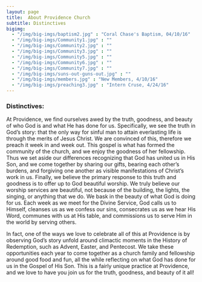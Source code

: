 ```yaml
---
layout: page
title:  About Providence Church
subtitle: Distinctives
bigimg:
  - "/img/big-imgs/baptism2.jpg" : "Coral Chase's Baptism, 04/10/16"
  - "/img/big-imgs/Community1.jpg" : ""
  - "/img/big-imgs/Community2.jpg" : ""
  - "/img/big-imgs/Community3.jpg" : ""
  - "/img/big-imgs/Community5.jpg" : ""
  - "/img/big-imgs/Community6.jpg" : ""
  - "/img/big-imgs/Community7.jpg" : ""
  - "/img/big-imgs/suns-out-guns-out.jpg" : ""
  - "/img/big-imgs/members.jpg" : "New Members, 4/10/16"
  - "/img/big-imgs/preaching3.jpg" : "Intern Cruse, 4/24/16"
---
```


### Distinctives:

At Providence, we find ourselves awed by the truth, goodness, and beauty of who God is and what He has done for us.  Specifically, we see the truth in God’s story: that the only way for sinful man to attain everlasting life is through the merits of Jesus Christ.  We are convinced of this, therefore we preach it week in and week out.  This gospel is what has formed the community of the church, and we enjoy the goodness of her fellowship.  Thus we set aside our differences recognizing that God has united us in His Son, and we come together by sharing our gifts, bearing each other’s burdens, and forgiving one another as visible manifestations of Christ’s work in us.  Finally, we believe the primary response to this truth and goodness is to offer up to God beautiful worship.  We truly believe our worship services are beautiful, not because of the building, the lights, the singing, or anything that we do.  We bask in the beauty of what God is doing for us.  Each week as we meet for the Divine Service, God calls us to Himself, cleanses us as we confess our sins, consecrates us as we hear His Word, communes with us at His table, and commissions us to serve Him in the world by serving others.

In fact, one of the ways we love to celebrate all of this at Providence is by observing God’s story unfold around climactic moments in the History of Redemption, such as Advent, Easter, and Pentecost.  We take these opportunities each year to come together as a church family and fellowship around good food and fun, all the while reflecting on what God has done for us in the Gospel of His Son.  This is a fairly unique practice at Providence, and we love to have you join us for the truth, goodness, and beauty of it all!
